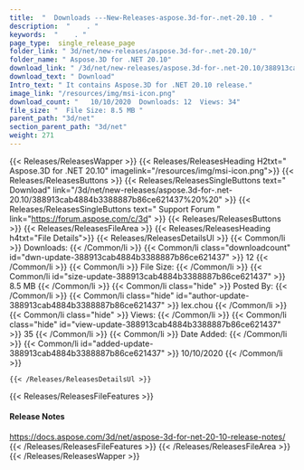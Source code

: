 ```yaml
---
title:  "  Downloads ---New-Releases-aspose.3d-for-.net-20.10 . " 
description:  "    . " 
keywords:  "    . " 
page_type:  single_release_page
folder_link: " 3d/net/new-releases/aspose.3d-for-.net-20.10/"
folder_name: " Aspose.3D for .NET 20.10"
download_link: " /3d/net/new-releases/aspose.3d-for-.net-20.10/388913cab4884b3388887b86ce621437"
download_text: " Download"
Intro_text: " It contains Aspose.3D for .NET 20.10 release."
image_link: "/resources/img/msi-icon.png"
download_count: "   10/10/2020  Downloads: 12  Views: 34"
file_size: "  File Size: 8.5 MB "
parent_path: "3d/net"
section_parent_path: "3d/net"
weight: 271
---
```


{{< Releases/ReleasesWapper >}}
  {{< Releases/ReleasesHeading H2txt=" Aspose.3D for .NET 20.10" imagelink="/resources/img/msi-icon.png">}}
  {{< Releases/ReleasesButtons >}}
    {{< Releases/ReleasesSingleButtons text=" Download" link="/3d/net/new-releases/aspose.3d-for-.net-20.10/388913cab4884b3388887b86ce621437%20%20" >}}
    {{< Releases/ReleasesSingleButtons text=" Support Forum " link="https://forum.aspose.com/c/3d" >}}
  {{< Releases/ReleasesButtons >}}
  {{< Releases/ReleasesFileArea >}}
    {{< Releases/ReleasesHeading h4txt="File Details">}}
    {{< Releases/ReleasesDetailsUl >}}
            {{< Common/li  >}} Downloads: {{< /Common/li >}} 
      {{< Common/li class="downloadcount" id="dwn-update-388913cab4884b3388887b86ce621437" >}} 12 {{< /Common/li >}} 
      {{< Common/li  >}} File Size: {{< /Common/li >}} 
      {{< Common/li id="size-update-388913cab4884b3388887b86ce621437" >}} 8.5 MB {{< /Common/li >}} 
      {{< Common/li  class="hide" >}} Posted By: {{< /Common/li >}} 
      {{< Common/li class="hide" id="author-update-388913cab4884b3388887b86ce621437" >}} lex.chou {{< /Common/li >}} 
      {{< Common/li class="hide"  >}} Views: {{< /Common/li >}} 
      {{< Common/li class="hide" id="view-update-388913cab4884b3388887b86ce621437" >}} 35 {{< /Common/li >}} 
      {{< Common/li  >}} Date Added: {{< /Common/li >}} 
      {{< Common/li id="added-update-388913cab4884b3388887b86ce621437" >}} 10/10/2020 {{< /Common/li >}} 

    {{< /Releases/ReleasesDetailsUl >}}

  {{< Releases/ReleasesFileFeatures >}}
      <h4>Release Notes</h4><div><a href="https://docs.aspose.com/3d/net/aspose-3d-for-net-20-10-release-notes/">https://docs.aspose.com/3d/net/aspose-3d-for-net-20-10-release-notes/</a></div>
  {{< /Releases/ReleasesFileFeatures >}}
 {{< /Releases/ReleasesFileArea >}}
{{< /Releases/ReleasesWapper >}}


